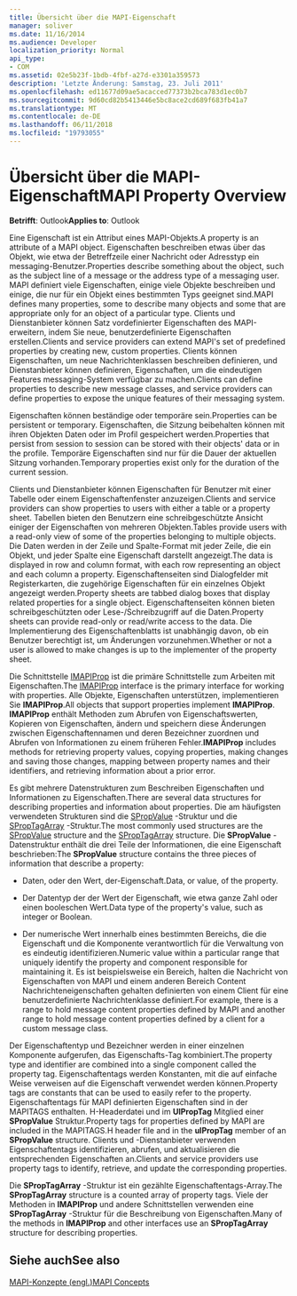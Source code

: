 ```yaml
---
title: Übersicht über die MAPI-Eigenschaft
manager: soliver
ms.date: 11/16/2014
ms.audience: Developer
localization_priority: Normal
api_type:
- COM
ms.assetid: 02e5b23f-1bdb-4fbf-a27d-e3301a359573
description: 'Letzte Änderung: Samstag, 23. Juli 2011'
ms.openlocfilehash: ed11677d09ae5acacced77373b2bca783d1ec0b7
ms.sourcegitcommit: 9d60cd82b5413446e5bc8ace2cd689f683fb41a7
ms.translationtype: MT
ms.contentlocale: de-DE
ms.lasthandoff: 06/11/2018
ms.locfileid: "19793055"
---
```

# <a name="mapi-property-overview"></a><span data-ttu-id="13c06-103">Übersicht über die MAPI-Eigenschaft</span><span class="sxs-lookup"><span data-stu-id="13c06-103">MAPI Property Overview</span></span>

  
  
<span data-ttu-id="13c06-104">**Betrifft**: Outlook</span><span class="sxs-lookup"><span data-stu-id="13c06-104">**Applies to**: Outlook</span></span> 
  
<span data-ttu-id="13c06-105">Eine Eigenschaft ist ein Attribut eines MAPI-Objekts.</span><span class="sxs-lookup"><span data-stu-id="13c06-105">A property is an attribute of a MAPI object.</span></span> <span data-ttu-id="13c06-106">Eigenschaften beschreiben etwas über das Objekt, wie etwa der Betreffzeile einer Nachricht oder Adresstyp ein messaging-Benutzer.</span><span class="sxs-lookup"><span data-stu-id="13c06-106">Properties describe something about the object, such as the subject line of a message or the address type of a messaging user.</span></span> <span data-ttu-id="13c06-107">MAPI definiert viele Eigenschaften, einige viele Objekte beschreiben und einige, die nur für ein Objekt eines bestimmten Typs geeignet sind.</span><span class="sxs-lookup"><span data-stu-id="13c06-107">MAPI defines many properties, some to describe many objects and some that are appropriate only for an object of a particular type.</span></span> <span data-ttu-id="13c06-108">Clients und Dienstanbieter können Satz vordefinierter Eigenschaften des MAPI-erweitern, indem Sie neue, benutzerdefinierte Eigenschaften erstellen.</span><span class="sxs-lookup"><span data-stu-id="13c06-108">Clients and service providers can extend MAPI's set of predefined properties by creating new, custom properties.</span></span> <span data-ttu-id="13c06-109">Clients können Eigenschaften, um neue Nachrichtenklassen beschreiben definieren, und Dienstanbieter können definieren, Eigenschaften, um die eindeutigen Features messaging-System verfügbar zu machen.</span><span class="sxs-lookup"><span data-stu-id="13c06-109">Clients can define properties to describe new message classes, and service providers can define properties to expose the unique features of their messaging system.</span></span>
  
<span data-ttu-id="13c06-110">Eigenschaften können beständige oder temporäre sein.</span><span class="sxs-lookup"><span data-stu-id="13c06-110">Properties can be persistent or temporary.</span></span> <span data-ttu-id="13c06-111">Eigenschaften, die Sitzung beibehalten können mit ihren Objekten Daten oder im Profil gespeichert werden.</span><span class="sxs-lookup"><span data-stu-id="13c06-111">Properties that persist from session to session can be stored with their objects' data or in the profile.</span></span> <span data-ttu-id="13c06-112">Temporäre Eigenschaften sind nur für die Dauer der aktuellen Sitzung vorhanden.</span><span class="sxs-lookup"><span data-stu-id="13c06-112">Temporary properties exist only for the duration of the current session.</span></span> 
  
<span data-ttu-id="13c06-113">Clients und Dienstanbieter können Eigenschaften für Benutzer mit einer Tabelle oder einem Eigenschaftenfenster anzuzeigen.</span><span class="sxs-lookup"><span data-stu-id="13c06-113">Clients and service providers can show properties to users with either a table or a property sheet.</span></span> <span data-ttu-id="13c06-114">Tabellen bieten den Benutzern eine schreibgeschützte Ansicht einiger der Eigenschaften von mehreren Objekten.</span><span class="sxs-lookup"><span data-stu-id="13c06-114">Tables provide users with a read-only view of some of the properties belonging to multiple objects.</span></span> <span data-ttu-id="13c06-115">Die Daten werden in der Zeile und Spalte-Format mit jeder Zeile, die ein Objekt, und jeder Spalte eine Eigenschaft darstellt angezeigt.</span><span class="sxs-lookup"><span data-stu-id="13c06-115">The data is displayed in row and column format, with each row representing an object and each column a property.</span></span> <span data-ttu-id="13c06-116">Eigenschaftenseiten sind Dialogfelder mit Registerkarten, die zugehörige Eigenschaften für ein einzelnes Objekt angezeigt werden.</span><span class="sxs-lookup"><span data-stu-id="13c06-116">Property sheets are tabbed dialog boxes that display related properties for a single object.</span></span> <span data-ttu-id="13c06-117">Eigenschaftenseiten können bieten schreibgeschützten oder Lese-/Schreibzugriff auf die Daten.</span><span class="sxs-lookup"><span data-stu-id="13c06-117">Property sheets can provide read-only or read/write access to the data.</span></span> <span data-ttu-id="13c06-118">Die Implementierung des Eigenschaftenblatts ist unabhängig davon, ob ein Benutzer berechtigt ist, um Änderungen vorzunehmen.</span><span class="sxs-lookup"><span data-stu-id="13c06-118">Whether or not a user is allowed to make changes is up to the implementer of the property sheet.</span></span>
  
<span data-ttu-id="13c06-119">Die Schnittstelle [IMAPIProp](imapipropiunknown.md) ist die primäre Schnittstelle zum Arbeiten mit Eigenschaften.</span><span class="sxs-lookup"><span data-stu-id="13c06-119">The [IMAPIProp](imapipropiunknown.md) interface is the primary interface for working with properties.</span></span> <span data-ttu-id="13c06-120">Alle Objekte, Eigenschaften unterstützen, implementieren Sie **IMAPIProp**.</span><span class="sxs-lookup"><span data-stu-id="13c06-120">All objects that support properties implement **IMAPIProp**.</span></span> <span data-ttu-id="13c06-121">**IMAPIProp** enthält Methoden zum Abrufen von Eigenschaftswerten, Kopieren von Eigenschaften, ändern und speichern diese Änderungen zwischen Eigenschaftennamen und deren Bezeichner zuordnen und Abrufen von Informationen zu einem früheren Fehler.</span><span class="sxs-lookup"><span data-stu-id="13c06-121">**IMAPIProp** includes methods for retrieving property values, copying properties, making changes and saving those changes, mapping between property names and their identifiers, and retrieving information about a prior error.</span></span> 
  
<span data-ttu-id="13c06-122">Es gibt mehrere Datenstrukturen zum Beschreiben Eigenschaften und Informationen zu Eigenschaften.</span><span class="sxs-lookup"><span data-stu-id="13c06-122">There are several data structures for describing properties and information about properties.</span></span> <span data-ttu-id="13c06-123">Die am häufigsten verwendeten Strukturen sind die [SPropValue](spropvalue.md) -Struktur und die [SPropTagArray](sproptagarray.md) -Struktur.</span><span class="sxs-lookup"><span data-stu-id="13c06-123">The most commonly used structures are the [SPropValue](spropvalue.md) structure and the [SPropTagArray](sproptagarray.md) structure.</span></span> <span data-ttu-id="13c06-124">Die **SPropValue** -Datenstruktur enthält die drei Teile der Informationen, die eine Eigenschaft beschrieben:</span><span class="sxs-lookup"><span data-stu-id="13c06-124">The **SPropValue** structure contains the three pieces of information that describe a property:</span></span> 
  
- <span data-ttu-id="13c06-125">Daten, oder den Wert, der-Eigenschaft.</span><span class="sxs-lookup"><span data-stu-id="13c06-125">Data, or value, of the property.</span></span>
    
- <span data-ttu-id="13c06-126">Der Datentyp der der Wert der Eigenschaft, wie etwa ganze Zahl oder einen booleschen Wert.</span><span class="sxs-lookup"><span data-stu-id="13c06-126">Data type of the property's value, such as integer or Boolean.</span></span> 
    
- <span data-ttu-id="13c06-127">Der numerische Wert innerhalb eines bestimmten Bereichs, die die Eigenschaft und die Komponente verantwortlich für die Verwaltung von es eindeutig identifizieren.</span><span class="sxs-lookup"><span data-stu-id="13c06-127">Numeric value within a particular range that uniquely identify the property and component responsible for maintaining it.</span></span> <span data-ttu-id="13c06-128">Es ist beispielsweise ein Bereich, halten die Nachricht von Eigenschaften von MAPI und einem anderen Bereich Content Nachrichteneigenschaften gehalten definierten von einem Client für eine benutzerdefinierte Nachrichtenklasse definiert.</span><span class="sxs-lookup"><span data-stu-id="13c06-128">For example, there is a range to hold message content properties defined by MAPI and another range to hold message content properties defined by a client for a custom message class.</span></span> 
    
<span data-ttu-id="13c06-129">Der Eigenschaftentyp und Bezeichner werden in einer einzelnen Komponente aufgerufen, das Eigenschafts-Tag kombiniert.</span><span class="sxs-lookup"><span data-stu-id="13c06-129">The property type and identifier are combined into a single component called the property tag.</span></span> <span data-ttu-id="13c06-130">Eigenschaftentags werden Konstanten, mit die auf einfache Weise verweisen auf die Eigenschaft verwendet werden können.</span><span class="sxs-lookup"><span data-stu-id="13c06-130">Property tags are constants that can be used to easily refer to the property.</span></span> <span data-ttu-id="13c06-131">Eigenschaftentags für MAPI definierten Eigenschaften sind in der MAPITAGS enthalten. H-Headerdatei und im **UlPropTag** Mitglied einer **SPropValue** Struktur.</span><span class="sxs-lookup"><span data-stu-id="13c06-131">Property tags for properties defined by MAPI are included in the MAPITAGS.H header file and in the **ulPropTag** member of an **SPropValue** structure.</span></span> <span data-ttu-id="13c06-132">Clients und -Dienstanbieter verwenden Eigenschaftentags identifizieren, abrufen, und aktualisieren die entsprechenden Eigenschaften an.</span><span class="sxs-lookup"><span data-stu-id="13c06-132">Clients and service providers use property tags to identify, retrieve, and update the corresponding properties.</span></span> 
  
<span data-ttu-id="13c06-133">Die **SPropTagArray** -Struktur ist ein gezählte Eigenschaftentags-Array.</span><span class="sxs-lookup"><span data-stu-id="13c06-133">The **SPropTagArray** structure is a counted array of property tags.</span></span> <span data-ttu-id="13c06-134">Viele der Methoden in **IMAPIProp** und andere Schnittstellen verwenden eine **SPropTagArray** -Struktur für die Beschreibung von Eigenschaften.</span><span class="sxs-lookup"><span data-stu-id="13c06-134">Many of the methods in **IMAPIProp** and other interfaces use an **SPropTagArray** structure for describing properties.</span></span> 
  
## <a name="see-also"></a><span data-ttu-id="13c06-135">Siehe auch</span><span class="sxs-lookup"><span data-stu-id="13c06-135">See also</span></span>



[<span data-ttu-id="13c06-136">MAPI-Konzepte (engl.)</span><span class="sxs-lookup"><span data-stu-id="13c06-136">MAPI Concepts</span></span>](mapi-concepts.md)

